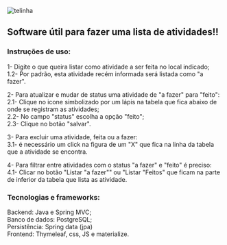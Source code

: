 ![telinha](https://user-images.githubusercontent.com/59837423/78795452-6d562a80-798b-11ea-9e89-3fa2d7f35eef.JPG)


## Software útil para fazer uma lista de atividades!!

### Instruções de uso:

1- Digite o que queira listar como atividade a ser feita no local indicado;<br/>
  1.2- Por padrão, esta atividade recém informada será listada como "a fazer".

2- Para atualizar e mudar de status uma atividade de "a fazer" para "feito": <br/>
  2.1- Clique no icone simbolizado por um lápis na tabela que fica abaixo de onde se registram as atividades;<br/>
  2.2- No campo "status" escolha a opção "feito";<br/>
  2.3- Clique no botão "salvar".<br/>
  
3- Para excluir uma atividade, feita ou a fazer: <br/>
  3.1- é necessário um click na figura de um "X" que fica na linha da tabela que a atividade se encontra.
  
4- Para filtrar entre atividades com o status "a fazer" e "feito" é preciso:<br/>
  4.1- Clicar no botão "Listar "a fazer"" ou "Listar "Feitos" que ficam na parte de inferior da tabela que lista as atividade.


### Tecnologias e frameworks:
Backend: Java e Spring MVC; <br/>
Banco de dados: PostgreSQL; <br/>
Persistência: Spring data (jpa)<br/>
Frontend: Thymeleaf, css, JS e materialize.

